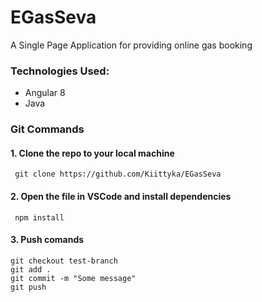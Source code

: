 # EGasSeva
A Single Page Application for providing online gas booking
### Technologies Used:
  - Angular 8
  - Java
  
 ### Git Commands 
 #### 1. Clone the repo to your local machine <br>
  ` git clone https://github.com/Kiittyka/EGasSeva`
 #### 2. Open the file in VSCode and install dependencies
  ` npm install`
 #### 3. Push comands
    git checkout test-branch
    git add .
    git commit -m "Some message"
    git push
  
